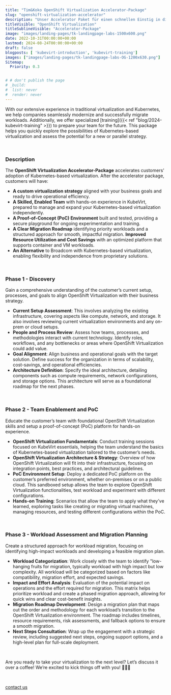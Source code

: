 ```yaml
---
title: "Tim&Koko OpenShift Virtualization Accelerator-Package"
slug: "openshift-virtualization-accelerator"
description: "Unser Accelerator Paket für einen schnellen Einstig in die OpenShift Virtualization Welt"
titleVisible: "OpenShift Virtualization"
titleSublineVisible: "Accelerator-Package"
image: "images/landing-pages/tk-landingpage-labs-1500x600.png"
date: 2022-10-31T00:00:00+00:00
lastmod: 2024-08-24T00:00:00+00:00
draft: false
blogposts: [ 'kubevirt-introduction', 'kubevirt-training']
images: ["images/landing-pages/tk-landingpage-labs-OG-1200x630.png"]
Sitemap:
  Priority: 0.3


# # don't publish the page
# _build:
#  list: never
#  render: never
---
```



With our extensive experience in traditional virtualization and Kubernetes, we help companies seamlessly modernize and successfully migrate workloads. Additionally, we offer specialized [training]({{< ref "blog/2024-kubevirt-training" >}}) to prepare your team for the future. This package helps you quickly explore the possibilities of Kubernetes-based virtualization and assess the potential for a new or parallel strategy.

&nbsp;

### Description

The **OpenShift Virtualization Accelerator-Package** accelerates customers' adoption of Kubernetes-based virtualization. After the accelerator package, customers will have:

* **A custom virtualization strategy** aligned with your business goals and ready to drive operational efficiency.
* **A Skilled, Enabled Team** with hands-on experience in KubeVirt, prepared to manage and expand your Kubernetes-based virtualization independently.
* **A Proof-of-Concept (PoC) Environment** built and tested, providing a secure playground for ongoing experimentation and training.
* **A Clear Migration Roadmap** identifying priority workloads and a structured approach for smooth, impactful migration.
**Improved Resource Utilization and Cost Savings** with an optimized platform that supports container and VM workloads.
* **An Alternative** to Broadcom with Kubernetes-based virtualization, enabling flexibility and independence from proprietary solutions.

&nbsp;

### Phase 1 - Discovery

Gain a comprehensive understanding of the customer’s current setup, processes, and goals to align OpenShift Virtualization with their business strategy.

* **Current Setup Assessment**: This involves analyzing the existing infrastructure, covering aspects like compute, network, and storage. It also involves reviewing current virtualization environments and any on-prem or cloud setups.
* **People and Process Review**: Assess how teams, processes, and methodologies interact with current technology. Identify roles, workflows, and any bottlenecks or areas where OpenShift Virtualization could add value.
* **Goal Alignment**: Align business and operational goals with the target solution. Define success for the organization in terms of scalability, cost-savings, and operational efficiencies.
* **Architecture Definition**: Specify the ideal architecture, detailing components such as compute requirements, network configurations, and storage options. This architecture will serve as a foundational roadmap for the next phases.

&nbsp;

### Phase 2 - Team Enablement and PoC

Educate the customer’s team with foundational OpenShift Virtualization skills and setup a proof-of-concept (PoC) platform for hands-on experience.

* **OpenShift Virtualization Fundamentals**: Conduct training sessions focused on KubeVirt essentials, helping the team understand the basics of Kubernetes-based virtualization tailored to the customer’s needs.
* **OpenShift Virtualization Architecture & Strategy**: Overview of how OpenShift Virtualization will fit into their infrastructure, focusing on integration points, best practices, and architectural guidelines.
* **PoC Environment Setup**: Deploy a dedicated PoC platform on the customer’s preferred environment, whether on-premises or on a public cloud. This sandboxed setup allows the team to explore OpenShift Virtualization functionalities, test workload and experiment with different configurations.
* **Hands-on Training**: Scenarios that allow the team to apply what they’ve learned, exploring tasks like creating or migrating virtual machines, managing resources, and testing different configurations within the PoC.

&nbsp;

### Phase 3 - Workload Assessment and Migration Planning

Create a structured approach for workload migration, focusing on identifying high-impact workloads and developing a feasible migration plan.

* **Workload Categorization**: Work closely with the team to identify "low-hanging fruits for migration, typically workload with high impact but low complexity. All workload will be categorized based on factors like compatibility, migration effort, and expected savings.
* **Impact and Effort Analysis**: Evaluation of the potential impact on operations and the effort required for migration. This matrix helps prioritize workload and create a phased migration approach, allowing for quick wins and clear cost-benefit insights.
* **Migration Roadmap Development**: Design a migration plan that maps out the order and methodology for each workload’s transition to the OpenShift Virtualization environment. The roadmap includes timelines, resource requirements, risk assessments, and fallback options to ensure a smooth migration.
* **Next Steps Consultation**: Wrap up the engagement with a strategic review, including suggested next steps, ongoing support options, and a high-level plan for full-scale deployment.

&nbsp;

Are you ready to take your virtualization to the next level? Let’s discuss it over a coffee! We’re excited to kick things off with you! 🚀🚀🚀

&nbsp;

<a class="btn btn-primary rounded-pill" href="mailto:hallo@tim-koko.ch">contact us</a>
